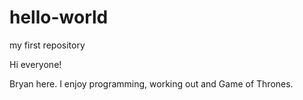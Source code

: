 # hello-world
my first repository

Hi everyone!

Bryan here. I enjoy programming, working out and Game of Thrones. 
